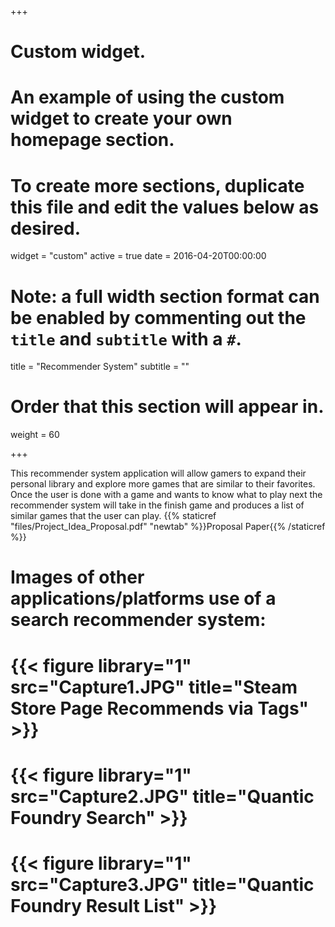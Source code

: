 +++
# Custom widget.
# An example of using the custom widget to create your own homepage section.
# To create more sections, duplicate this file and edit the values below as desired.
widget = "custom"
active = true
date = 2016-04-20T00:00:00

# Note: a full width section format can be enabled by commenting out the `title` and `subtitle` with a `#`.
title = "Recommender System"
subtitle = ""

# Order that this section will appear in.
weight = 60

+++

This recommender system application will allow gamers to expand their personal library and explore more games that are similar to their favorites. Once the user is done with a game and wants to know what to play next the recommender system will take in the finish game and produces a list of similar games that the user can play. 
{{% staticref "files/Project_Idea_Proposal.pdf" "newtab" %}}Proposal Paper{{% /staticref %}} 
  
# Images of other applications/platforms use of a search recommender system:
# {{< figure library="1" src="Capture1.JPG" title="Steam Store Page Recommends via Tags" >}}
# {{< figure library="1" src="Capture2.JPG" title="Quantic Foundry Search" >}}
# {{< figure library="1" src="Capture3.JPG" title="Quantic Foundry Result List" >}}
